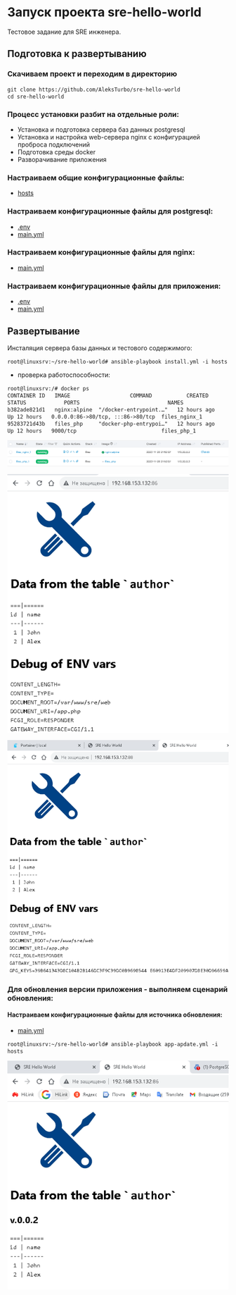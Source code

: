 # Запуск проекта sre-hello-world

Тестовое задание для SRE инженера.

## Подготовка к развертыванию

### Скачиваем проект и переходим в директорию

```shell
git clone https://github.com/AleksTurbo/sre-hello-world
cd sre-hello-world
```

### Процесс установки разбит на отдельные роли:

- Установка и подготовка сервера баз данных postgresql
- Установка и настройка web-сервера nginx с конфигурацией проброса подключений
- Подготовка среды docker
- Разворачивание приложения

### Настраиваем общие конфигурационные файлы:

* [hosts](hosts)

### Настраиваем конфигурационные файлы для postgresql:

* [.env](postgresql/vars/.env)
* [main.yml](postgresql/vars/main.yml)

### Настраиваем конфигурационные файлы для nginx:

* [main.yml](nginx/vars/main.yml)

### Настраиваем конфигурационные файлы для приложения:

* [.env](app/files/.env)
* [main.yml](app/vars/main.yml)

## Развертывание

Инсталяция сервера базы данных и тестового содержимого:

```shell
root@linuxsrv:~/sre-hello-world# ansible-playbook install.yml -i hosts

```

- проверка работоспособности:

```shell
root@linuxsrv:/# docker ps
CONTAINER ID   IMAGE                   COMMAND           CREATED   STATUS            PORTS                            NAMES
b382ade821d1   nginx:alpine  "/docker-entrypoint.…"   12 hours ago   Up 12 hours   0.0.0.0:86->80/tcp, :::86->80/tcp  files_nginx_1
95283721d43b   files_php     "docker-php-entrypoi…"   12 hours ago   Up 12 hours   9000/tcp                           files_php_1

```

![dockers app](img/dockers-app.PNG)

![nginx app](img/nginx-in-docker.PNG)

![nginx proxy](img/nginx-proxy.PNG)


### Для обновления версии приложения - выполняем сценарий обновления:

#### Настраиваем конфигурационные файлы для источника обновления:

* [main.yml](app-upd/vars/main.yml)

```shell
root@linuxsrv:~/sre-hello-world# ansible-playbook app-apdate.yml -i hosts
```

![nginx proxy](img/app-upd-in-docker.PNG)
